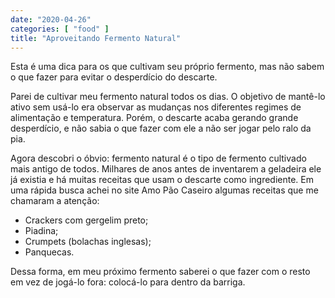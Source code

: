 ```yaml
---
date: "2020-04-26"
categories: [ "food" ]
title: "Aproveitando Fermento Natural"
---
```

Esta é uma dica para os que cultivam seu próprio fermento, mas não sabem o que fazer para evitar o desperdício do descarte.

Parei de cultivar meu fermento natural todos os dias. O objetivo de mantê-lo ativo sem usá-lo era observar as mudanças nos diferentes regimes de alimentação e temperatura. Porém, o descarte acaba gerando grande desperdício, e não sabia o que fazer com ele a não ser jogar pelo ralo da pia.

Agora descobri o óbvio: fermento natural é o tipo de fermento cultivado mais antigo de todos. Milhares de anos antes de inventarem a geladeira ele já existia e há muitas receitas que usam o descarte como ingrediente. Em uma rápida busca achei no site Amo Pão Caseiro algumas receitas que me chamaram a atenção:

 - Crackers com gergelim preto;
 - Piadina;
 - Crumpets (bolachas inglesas);
 - Panquecas.

Dessa forma, em meu próximo fermento saberei o que fazer com o resto em vez de jogá-lo fora: colocá-lo para dentro da barriga.
